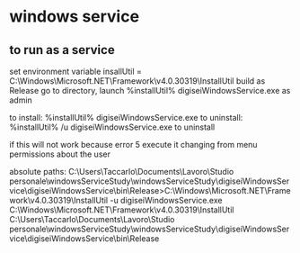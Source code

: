 # windows service

## to run as a service
set environment variable insallUtil = C:\Windows\Microsoft.NET\Framework\v4.0.30319\InstallUtil
build as Release go to directory, launch %installUtil% digiseiWindowsService.exe as admin

to install: 
%installUtil% digiseiWindowsService.exe
to uninstall:
%installUtil% /u digiseiWindowsService.exe to uninstall

if this will not work because error 5 execute it changing from menu permissions about the user

absolute paths:
C:\Users\Taccarlo\Documents\Lavoro\Studio personale\windowsServiceStudy\windowsServiceStudy\digiseiWindowsService\digiseiWindowsService\bin\Release>C:\Windows\Microsoft.NET\Framework\v4.0.30319\InstallUtil -u digiseiWindowsService.exe
C:\Windows\Microsoft.NET\Framework\v4.0.30319\InstallUtil
C:\Users\Taccarlo\Documents\Lavoro\Studio personale\windowsServiceStudy\windowsServiceStudy\digiseiWindowsService\digiseiWindowsService\bin\Release